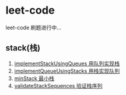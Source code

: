 # leet-code

leet-code 刷题进行中...

## stack(栈)

1. [implementStackUsingQueues 用队列实现栈](https://leetcode-cn.com/problems/implement-stack-using-queues/)
2. [implementQueueUsingStacks 用栈实现队列](https://leetcode-cn.com/problems/implement-stack-using-queues/)
3. [minStack 最小栈](https://leetcode-c/problems/min-stack/)
4. [validateStackSequences 验证栈序列](https://leetcode-cn.com/problems/validate-stack-sequences/)
